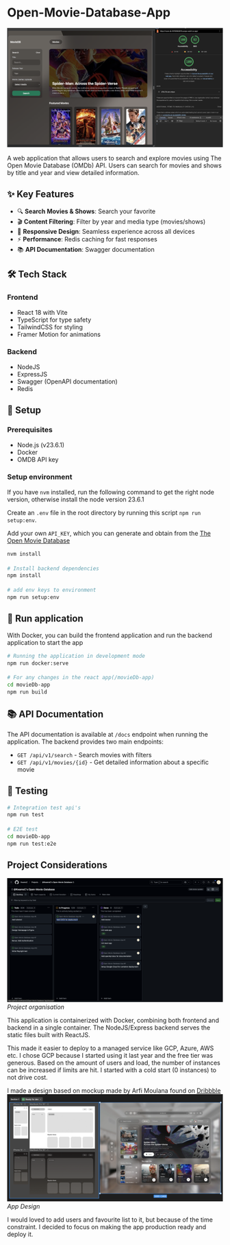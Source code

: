 # Open-Movie-Database-App
![App Preview](./movieDb-app/public/moviedb-app.png)

A web application that allows users to search and explore movies using The Open Movie Database (OMDb) API. Users can search for movies and shows by title and year and view detailed information.

## ✨ Key Features
- 🔍 **Search Movies & Shows**: Search your favorite
- 🎬 **Content Filtering**: Filter by year and media type (movies/shows)
- 📱 **Responsive Design**: Seamless experience across all devices
- ⚡️ **Performance**: Redis caching for fast responses
- 📚 **API Documentation**: Swagger documentation

## 🛠 Tech Stack

### Frontend
- React 18 with Vite
- TypeScript for type safety
- TailwindCSS for styling
- Framer Motion for animations

### Backend
- NodeJS
- ExpressJS
- Swagger (OpenAPI documentation)
- Redis

## 🔑 Setup

### Prerequisites
- Node.js (v23.6.1)
- Docker
- OMDB API key


### Setup environment
If you have `nvm` installed, run the following command to get the right node version, otherwise install the node version 23.6.1

Create an `.env` file in the root directory by running this script `npm run setup:env`. 

Add your own `API_KEY`, which you can generate and obtain from the [The Open Movie Database](https://www.omdbapi.com/)

```bash
nvm install

# Install backend dependencies
npm install

# add env keys to environment
npm run setup:env
```

## 🚀 Run application
With Docker, you can build the frontend application and run the backend application to start the app

```bash
# Running the application in development mode
npm run docker:serve

# For any changes in the react app(/movieDb-app)
cd movieDb-app
npm run build
```

## 📚 API Documentation
The API documentation is available at `/docs` endpoint when running the application. The backend provides two main endpoints:
- `GET /api/v1/search` - Search movies with filters
- `GET /api/v1/movies/{id}` - Get detailed information about a specific movie

## 🧪 Testing

```bash
# Integration test api's
npm run test

# E2E test
cd movieDb-app
npm run test:e2e
```

## Project Considerations
![App Organisation](./movieDb-app/public/sprint-organisation.png)
*Project organisation*

This application is containerized with Docker, combining both frontend and backend in a single container. The NodeJS/Express backend serves the static files built with ReactJS.

This made it easier to deploy to a managed service like GCP, Azure, AWS etc.
I chose GCP because I started using it last year and the free tier was generous.
Based on the amount of users and load, the number of instances can be increased if limits are hit. I started with a cold start (0 instances) to not drive cost.

I made a design based on mockup made by Arfi Moulana found on [Dribbble](https://dribbble.com/shots/21891328-Steary-Stream-App-Spatial-UI-Concept)
![App Design](./movieDb-app/public/app-design.png)
*App Design*

I would loved to add users and favourite list to it, but because of the time constraint. I decided to focus on making the app production ready and deploy it.